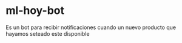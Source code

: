 # ml-hoy-bot
Es un bot para recibir notificaciones cuando un nuevo producto que hayamos seteado este disponible
